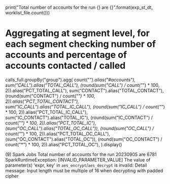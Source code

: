 print("Total number of accounts for the run {} are {}".format(exp_st_dt, worklist_file.count()))
# Aggregating at segment level, for each segment checking number of accounts and percentage of accounts contacted / called
calls_full.groupBy("group").agg(
    count("*").alias("#accounts"),
    sum("CALL").alias("TOTAL_CALL"),
    (round(sum("CALL") / count("*") * 100, 2)).alias("PCT_TOTAL_CALL"),
    sum("CONTACT").alias("TOTAL_CONTACT"),
    (round(sum("CONTACT") / count("*") * 100, 2)).alias("PCT_TOTAL_CONTACT"),
    sum("IC_CALL").alias("TOTAL_IC_CALL"),
    (round(sum("IC_CALL") / count("*") * 100, 2)).alias("PCT_TOTAL_IC_CALL"),
    sum("IC_CONTACT").alias("TOTAL_IC"),
    (round(sum("IC_CONTACT") / count("*") * 100, 2)).alias("PCT_TOTAL_IC"),
    (sum("OC_CALL").alias("TOTAL_OC_CALL")),
    (round(sum("OC_CALL") / count("*") * 100, 2)).alias("PCT_TOTAL_OC_CALL"),
    (sum("OC_CONTACT").alias("TOTAL_OC")),
    (round(sum("OC_CONTACT") / count("*") * 100, 2)).alias("PCT_TOTAL_OC"),
).display()



(9) Spark Jobs
Total number of accounts for the run 20230905 are 6781
SparkRuntimeException: [INVALID_PARAMETER_VALUE] The value of parameter(s) 'expr, key' in `aes_encrypt`/`aes_decrypt` is invalid: Detail message: Input length must be multiple of 16 when decrypting with padded cipher
